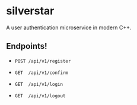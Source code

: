 # silverstar

A user authentication microservice in modern C++.

## Endpoints!

* `POST /api/v1/register`

* `GET  /api/v1/confirm`

* `GET  /api/v1/login`

* `GET  /api/v1/logout`